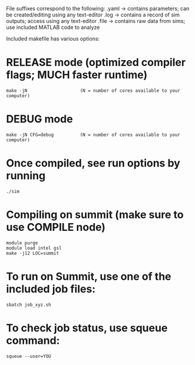 File suffixes correspond to the following:
 .yaml -> contains parameters; can be created/editing using any text-editor
 .log  -> contains a record of sim outputs; access using any text-editor
 .file -> contains raw data from sims; use included MATLAB code to analyze

Included makefile has various options:

# RELEASE mode (optimized compiler flags; MUCH faster runtime)
	make -jN  					(N = number of cores available to your computer)
# DEBUG mode
    make -jN CFG=debug			(N = number of cores available to your computer)
# Once compiled, see run options by running
	./sim 
# Compiling on summit (make sure to use COMPILE node)
	module purge
	module load intel gsl
	make -j12 LOC=summit 
# To run on Summit, use one of the included job files:
	sbatch job_xyz.sh
# To check job status, use squeue command: 
	squeue --user=YOU

